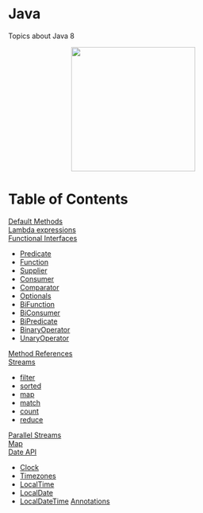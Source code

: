 # Java
Topics about Java 8
<p align="center">
<img height="250" src="https://alejoalvarez.github.io/Images/java8.png">
</p>


# Table of Contents
[Default Methods](https://github.com/alejoalvarez/Java/tree/main/Java8/Default%20Method)</br>
[Lambda expressions](https://github.com/alejoalvarez/Java/tree/main/Java8/Lambda)</br> 
[Functional Interfaces](https://github.com/alejoalvarez/Java/blob/main/Java8/Functional%20Interfaces/Functional%20Interface.md) </br>
*  [Predicate](https://github.com/alejoalvarez/Java/blob/main/Java8/Functional%20Interfaces/Predicate.md)
*  [Function](https://github.com/alejoalvarez/Java/blob/main/Java8/Functional%20Interfaces/Function.md)
*  [Supplier](https://github.com/alejoalvarez/Java/blob/main/Java8/Functional%20Interfaces/Supplier.md)
*  [Consumer](https://github.com/alejoalvarez/Java/blob/main/Java8/Functional%20Interfaces/Consumer.md)
*  [Comparator](https://github.com/alejoalvarez/Java/blob/main/Java8/Functional%20Interfaces/Comparator.md)
*  [Optionals](https://github.com/alejoalvarez/Java/blob/main/Java8/Functional%20Interfaces/Optionals.md)
*  [BiFunction](https://github.com/alejoalvarez/Java/blob/main/Java8/Functional%20Interfaces/BiFunction.md)
*  [BiConsumer](https://github.com/alejoalvarez/Java/blob/main/Java8/Functional%20Interfaces/BiConsumer.md)
*  [BiPredicate](https://github.com/alejoalvarez/Java/blob/main/Java8/Functional%20Interfaces/BiPredicate.md)
*  [BinaryOperator](https://github.com/alejoalvarez/Java/blob/main/Java8/Functional%20Interfaces/BinaryOperator.md)
*  [UnaryOperator](https://github.com/alejoalvarez/Java/blob/main/Java8/Functional%20Interfaces/UnaryOperator.md)

[Method References](https://github.com/alejoalvarez/Java/tree/main/Java8/Method%20Reference)</br>
[Streams](https://github.com/alejoalvarez/Java/blob/main/Java8/Streams/Streams.md)
* [filter](https://github.com/alejoalvarez/Java/blob/main/Java8/Streams/Streams-filter.md)
* [sorted](https://github.com/alejoalvarez/Java/blob/main/Java8/Streams/Streams-sorted.md)
* [map](https://github.com/alejoalvarez/Java/blob/main/Java8/Streams/Streams-map.md)
* [match](https://github.com/alejoalvarez/Java/blob/main/Java8/Streams/Streams-match.md)
* [count](https://github.com/alejoalvarez/Java/blob/main/Java8/Streams/Streams-count.md)
* [reduce](https://github.com/alejoalvarez/Java/blob/main/Java8/Streams/Streams-reduce.md)
  
[Parallel Streams](https://github.com/alejoalvarez/Java/blob/main/Java8/Parallel%20Streams/Parallel%20Streams.md)</br>
[Map](https://github.com/alejoalvarez/Java/tree/main/Java8/Map/Map.md)</br>
[Date API](https://github.com/alejoalvarez/Java/tree/main/Java8/Date%20%API.md)
* [Clock](https://github.com/alejoalvarez/Java/tree/main/Java8/Date%20%API/Clock)
* [Timezones](https://github.com/alejoalvarez/Java/tree/main/Java8/Date%20%API/Timezomes)
* [LocalTime](https://github.com/alejoalvarez/Java/tree/main/Java8/Date%20%API/LocalTime)
* [LocalDate](https://github.com/alejoalvarez/Java/tree/main/Java8/Date%20%API/LocalDate)
* [LocalDateTime](https://github.com/alejoalvarez/Java/tree/main/Java8/Date%20%API/LocalDateTime) 
[Annotations](https://github.com/alejoalvarez/Java/tree/main/Java8/Annotations.md)